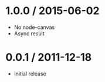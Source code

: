 1.0.0 / 2015-06-02
==================

  * No node-canvas
  * Async result


0.0.1 / 2011-12-18 
==================

  * Initial release
